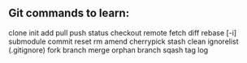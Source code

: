 ## Git commands to learn:
clone
init
add
pull
push
status
checkout
remote
fetch
diff
rebase [-i]
submodule
commit
reset
rm
amend
cherrypick
stash
clean
ignorelist (.gitignore)
fork
branch
merge
orphan branch
sqash
tag
log
